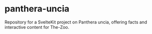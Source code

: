 # panthera-uncia
Repository for a SvelteKit project on Panthera uncia, offering facts and interactive content for The-Zoo.
